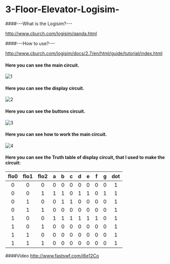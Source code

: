 # 3-Floor-Elevator-Logisim-

####---What is the Logisim?---

http://www.cburch.com/logisim/qanda.html

####---How to use?---

http://www.cburch.com/logisim/docs/2.7/en/html/guide/tutorial/index.html

#### Here you can see the main circuit.

![1](https://github.com/acmahalkasi/3-Floor-Elevator-Logisim-/blob/master/Examples/3floor.png)

#### Here you can see the display circuit.

![2](https://github.com/acmahalkasi/3-Floor-Elevator-Logisim-/blob/master/Examples/display.png)

#### Here you can see the buttons circuit.

![3](https://github.com/acmahalkasi/3-Floor-Elevator-Logisim-/blob/master/Examples/buttons.png)

#### Here you can see how to work the main circuit.

![4](https://github.com/acmahalkasi/3-Floor-Elevator-Logisim-/blob/master/Examples/lojik.gif)



#### Here you can see the Truth table of display circuit, that I used to make the circuit:
|flo0 |	flo1 |	flo2 | a | b | c | d | e | f | g | dot |
|:---:|:----:|:-----:|:-:|:-:|:-:|:-:|:-:|:-:|:-:|:---:|
|  0  |   0	 |  0	   | 0 | 0 | 0 | 0 | 0 | 0 | 0 |  1  |
|  0	|   0	 |  1	   | 1 | 1 | 0 | 1 | 1 | 0 | 1 |	1  |
|  0	|   1	 |  0	   | 0 | 1 | 1 | 0 | 0 | 0 | 0 |	1  |
|  0	|   1	 |  1	   |0  | 0 | 0 | 0 | 0 | 0 | 0 |	1  |
|  1	|   0	 |  0	   | 1 | 1 | 1 | 1 | 1 | 1 | 0 |  1  |
|  1  |   0	 |  1	   | 0 | 0 | 0 | 0 | 0 | 0 | 0 |  1  |
|  1	|   1	 |  0	   | 0 | 0 | 0 | 0 | 0 | 0 | 0 |  1  |
|  1	|   1	 |  1	   | 0 | 0 | 0 | 0 | 0 | 0 | 0 |  1  |

####Video
http://www.fastswf.com/i6e12Co
